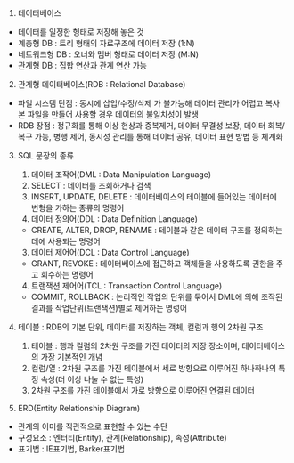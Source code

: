 1. 데이터베이스
  - 데이터를 일정한 형태로 저장해 놓은 것
  - 계층형 DB : 트리 형태의 자료구조에 데이터 저장 (1:N)
  - 네트워크형 DB : 오너와 멤버 형태로 데이터 저장 (M:N)
  - 관계형 DB : 집합 연산과 관계 연산 가능

2. 관계형 데이터베이스(RDB : Relational Database)
  - 파일 시스템 단점 : 동시에 삽입/수정/삭제 가 불가능해 데이터 관리가 어렵고 복사본 파일을 만들어 사용할 경우 데이터의 불일치성이 발생
  - RDB 장점 : 정규화를 통해 이상 현상과 중복제거, 데이터 무결성 보장, 데이터 회복/복구 가능, 병행 제어, 동시성 관리를 통해 데이터 공유, 데이터 표현 방법 등 체계화

3. SQL 문장의 종류
    1. 데이터 조작어(DML : Data Manipulation Language)
      1. SELECT : 데이터를 조회하거나 검색
      2. INSERT, UPDATE, DELETE : 데이터베이스의 테이블에 들어있는 데이터에 변형을 가하는 종류의 명령어
    2. 데이터 정의어(DDL : Data Definition Language)
      - CREATE, ALTER, DROP, RENAME : 테이블과 같은 데이터 구조를 정의하는데에 사용되는 명령어
    3. 데이터 제어어(DCL : Data Control Language)
      - GRANT, REVOKE : 데이터베이스에 접근하고 객체들을 사용하도록 권한을 주고 회수하는 명령어
    4. 트랜잭션 제어어(TCL : Transaction Control Language)
      - COMMIT, ROLLBACK : 논리적인 작업의 단위를 묶어서 DML에 의해 조작된 결과를 작업단위(트랜잭션)별로 제어하는 명렁어

4. 테이블 : RDB의 기본 단위, 데이터를 저장하는 객체, 컬럼과 행의 2차원 구조
   1. 테이블 : 행과 컬럼의 2차원 구조를 가진 데이터의 저장 장소이며, 데이터베이스의 가장 기본적인 개념
   2. 컬럼/열 : 2차원 구조를 가진 테이블에서 세로 방향으로 이루어진 하나하나의 특정 속성(더 이상 나눌 수 없는 특성)
   3. 2차원 구조를 가진 테이블에서 가로 방향으로 이루어진 연결된 데이터

5. ERD(Entity Relationship Diagram)
  - 관계의 이미를 직관적으로 표현할 수 있는 수단
  - 구성요소 : 엔터티(Entity), 관계(Relationship), 속성(Attribute)
  - 표기법 : IE표기법, Barker표기법